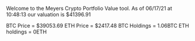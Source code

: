 Welcome to the Meyers Crypto Portfolio Value tool. 
As of 06/17/21 at 10:48:13 our valuation is $41396.91 

BTC Price = $39053.69
 ETH Price = $2417.48
BTC Holdings = 1.06BTC
 ETH holdings = 0ETH 
